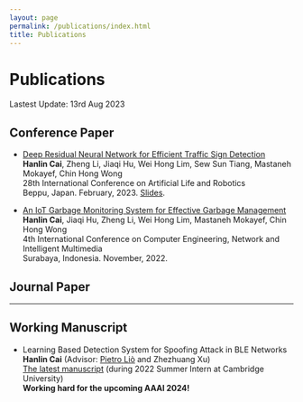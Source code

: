 ```yaml
---
layout: page
permalink: /publications/index.html
title: Publications
---
```


# Publications

Lastest Update: 13rd Aug 2023&nbsp; 

## Conference Paper

- [Deep Residual Neural Network for Efficient Traffic Sign Detection](https://caihanlin.com/mypaper/202302ICAROB.pdf)<br>**Hanlin Cai**, Zheng Li, Jiaqi Hu, Wei Hong Lim, Sew Sun Tiang, Mastaneh Mokayef, Chin Hong Wong<br>28th International Conference on Artificial Life and Robotics<br>Beppu, Japan. February, 2023. [Slides](https://caihanlin.com/mypaper/slides/2023-ICAROB-Pre.pdf).

- [An IoT Garbage Monitoring System for Effective Garbage Management](https://caihanlin.com/mypaper/202208cenim.pdf)<br>**Hanlin Cai**, Jiaqi Hu, Zheng Li, Wei Hong Lim, Mastaneh Mokayef, Chin Hong Wong<br>4th International Conference on Computer Engineering, Network and Intelligent Multimedia<br>Surabaya, Indonesia. November, 2022.<br>

## Journal Paper


---

## Working Manuscript

- Learning Based Detection System for Spoofing Attack in BLE Networks<br>**Hanlin Cai** (Advisor: [Pietro Liò](https://www.cl.cam.ac.uk/~pl219/) and Zhezhuang Xu)<br>[The latest manuscript](https://caihanlin.com/mypaper/202210camb.pdf) (during 2022 Summer Intern at Cambridge University)<br>**Working hard for the upcoming AAAI 2024!**
